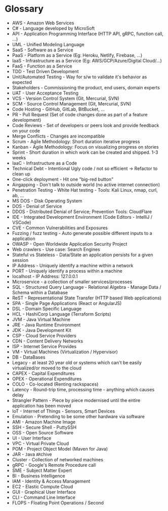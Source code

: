 # Glossary

- AWS - Amazon Web Services
- C# - Language developed by MicroSoft
- API - Application Programming Interface (HTTP API, gRPC, function call, ...)
- UML - Unified Modeling Language
- SaaS - Software as a Service
- PaaS - Platform as a Service (Eg: Heroku, Netlify, Firebase, ...)
- IaaS - Infrastructure as a Service (Eg: AWS/GCP/Azure/Digital Cloud/...)
- FaaS - Function as a Service
- TDD - Test Driven Development
- Unit/Automated Testing - Way for s/w to validate it's behavior as expected
- Stakeholders - Commissioning the product, end users, domain experts
- UAT - User Acceptance Testing
- VCS - Version Control System (Git, Mercurial, SVN)
- SCM - Source Control Management (Git, Mercurial, SVN)
- Code Hosting - GitHub, GitLab, BitBucket, ...
- PR - Pull Request (Set of code changes done as part of a feature development)
- Code Reviews - Set of developers or peers look and provide feedback on your code
- Merge Conflicts - Changes are incompatible
- Scrum - Agile Methodology: Short duration iterative progress
- Kanban - Agile Methodology: Focus on visualizing progress on stories
- Sprint - Short duration in which work can be created and shipped. 1-3 weeks
- IaaC - Infrastructure as a Code
- Technical Debt - Intentional Ugly code / not so efficient -> Refactor to clean up
- One-click deployment - Hit one "big-red button"
- Airgapping - Don't talk to outside world (no active internet connection)
- Penetration Testing - White Hat testing - Tools: Kali Linux, nmap, curl, ab, ...
- MS DOS - Disk Operating System
- DOS - Denial of Service
- DDOS - Distributed Denial of Service; Prevention Tools: CloudFlare
- IDE - Integrated Development Environment (Code Editors - IntelliJ / VSCode)
- CVE - Common Vulnerabilities and Exposures
- Fuzzing / fuzz testing - Auto generate possible different inputs to a application
- OWASP - Open Worldwide Application Security Project
- Web crawlers - Use case: Search Engines
- Stateful vs Stateless - Data/State an application persists for a given session
- IP Address - Uniquely identify a machine within a network
- PORT - Uniquely identify a process within a machine
- localhost - IP Address: 127.0.0.1
- Microservice - a collection of smaller services/processes
- SQL - Structured Query Language - Relational Algebra - Manage Data / Schema within a Database
- ReST - Representational State Transfer (HTTP based Web applications)
- SPA - Single Page Applications (React or AngularJS)
- DSL - Domain Specific Language
- HCL - HashiCorp Language (Terraform Scripts)
- JVM - Java Virtual Machine
- JRE - Java Runtime Environment
- JDK - Java Development Kit
- CSP - Cloud Service Providers
- CDN - Content Delivery Networks
- ISP - Internet Service Provides
- VM - Virtual Machines (Virtualization / Hypervisor)
- DB - DataBases
- Legacy - at least 20 year old or systems which can't be easily virtualized/or moved to the cloud
- CAPEX - Capital Expenditures
- OPEX - Operational Expenditures
- COLO - Co-located (Renting rackspaces)
- Latency - Round-trip time, processing time - anything which causes delay
- Strangler Pattern - Piece by piece modernised until the entire application has been moved
- IoT - Internet of Things - Sensors, Smart Devices
- Emulation - Pretending to be some other hardware via software
- AMI - Amazon Machine Image
- SSH - Secure Shell - PuttySSH
- OSS - Open Source Software
- UI - User Interface
- VPC - Virtual Private Cloud
- POM - Project Object Model (Maven for Java)
- JAR - `J`ava `AR`chive
- Cluster - Collection of networked machines
- gRPC - Google's Remote Procedure call
- SME - Subject Matter Expert
- BI - Business Intelligence
- IAM - Identity & Access Management
- EC2 - Elastic Compute Cloud
- GUI - Graphical User Interface
- CLI - Command Line Interface
- FLOPS - Floating Point Operations / Second
